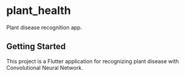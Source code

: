 # plant_health

Plant disease recognition app.

## Getting Started

This project is a Flutter application for recognizing plant disease with Convolutional Neural Network.


